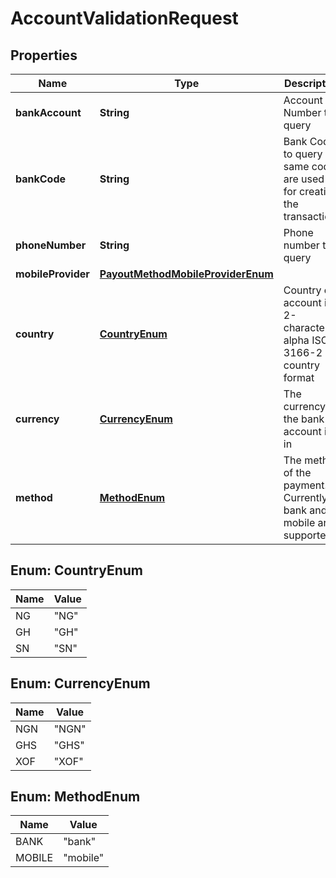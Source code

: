 

# AccountValidationRequest

## Properties

Name | Type | Description | Notes
------------ | ------------- | ------------- | -------------
**bankAccount** | **String** | Account Number to query |  [optional]
**bankCode** | **String** | Bank Code to query - same codes are used as for creating the transactions |  [optional]
**phoneNumber** | **String** | Phone number to query |  [optional]
**mobileProvider** | [**PayoutMethodMobileProviderEnum**](PayoutMethodMobileProviderEnum.md) |  |  [optional]
**country** | [**CountryEnum**](#CountryEnum) | Country of account in 2-character alpha ISO 3166-2 country format | 
**currency** | [**CurrencyEnum**](#CurrencyEnum) | The currency the bank account is in | 
**method** | [**MethodEnum**](#MethodEnum) | The method of the payment. Currently bank and mobile are supported | 



## Enum: CountryEnum

Name | Value
---- | -----
NG | &quot;NG&quot;
GH | &quot;GH&quot;
SN | &quot;SN&quot;



## Enum: CurrencyEnum

Name | Value
---- | -----
NGN | &quot;NGN&quot;
GHS | &quot;GHS&quot;
XOF | &quot;XOF&quot;



## Enum: MethodEnum

Name | Value
---- | -----
BANK | &quot;bank&quot;
MOBILE | &quot;mobile&quot;



